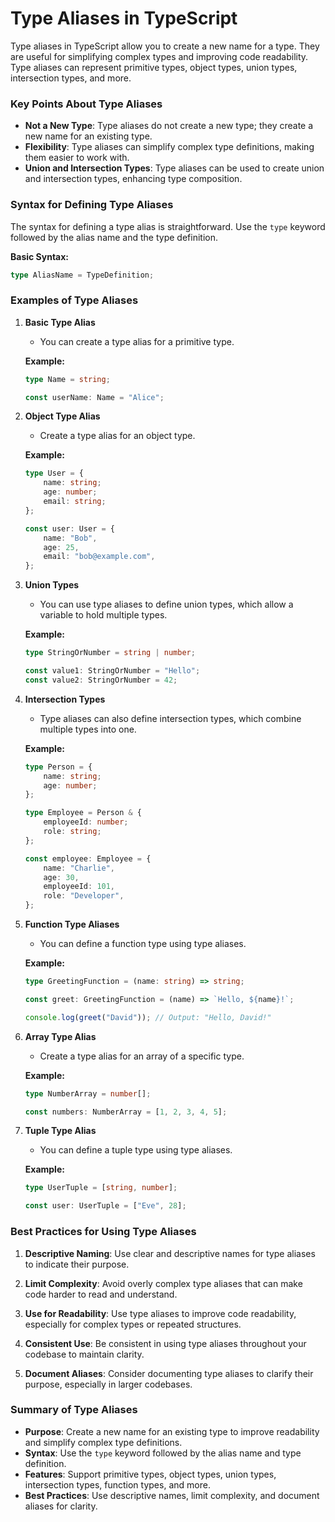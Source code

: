 # Type Aliases in TypeScript

Type aliases in TypeScript allow you to create a new name for a type. They are useful for simplifying complex types and improving code readability. Type aliases can represent primitive types, object types, union types, intersection types, and more.

### Key Points About Type Aliases

- **Not a New Type**: Type aliases do not create a new type; they create a new name for an existing type.
- **Flexibility**: Type aliases can simplify complex type definitions, making them easier to work with.
- **Union and Intersection Types**: Type aliases can be used to create union and intersection types, enhancing type composition.

### Syntax for Defining Type Aliases

The syntax for defining a type alias is straightforward. Use the `type` keyword followed by the alias name and the type definition.

**Basic Syntax:**
```typescript
type AliasName = TypeDefinition;
```

### Examples of Type Aliases

1. **Basic Type Alias**
   - You can create a type alias for a primitive type.

   **Example:**
   ```typescript
   type Name = string;

   const userName: Name = "Alice";
   ```

2. **Object Type Alias**
   - Create a type alias for an object type.

   **Example:**
   ```typescript
   type User = {
       name: string;
       age: number;
       email: string;
   };

   const user: User = {
       name: "Bob",
       age: 25,
       email: "bob@example.com",
   };
   ```

3. **Union Types**
   - You can use type aliases to define union types, which allow a variable to hold multiple types.

   **Example:**
   ```typescript
   type StringOrNumber = string | number;

   const value1: StringOrNumber = "Hello";
   const value2: StringOrNumber = 42;
   ```

4. **Intersection Types**
   - Type aliases can also define intersection types, which combine multiple types into one.

   **Example:**
   ```typescript
   type Person = {
       name: string;
       age: number;
   };

   type Employee = Person & {
       employeeId: number;
       role: string;
   };

   const employee: Employee = {
       name: "Charlie",
       age: 30,
       employeeId: 101,
       role: "Developer",
   };
   ```

5. **Function Type Aliases**
   - You can define a function type using type aliases.

   **Example:**
   ```typescript
   type GreetingFunction = (name: string) => string;

   const greet: GreetingFunction = (name) => `Hello, ${name}!`;

   console.log(greet("David")); // Output: "Hello, David!"
   ```

6. **Array Type Alias**
   - Create a type alias for an array of a specific type.

   **Example:**
   ```typescript
   type NumberArray = number[];

   const numbers: NumberArray = [1, 2, 3, 4, 5];
   ```

7. **Tuple Type Alias**
   - You can define a tuple type using type aliases.

   **Example:**
   ```typescript
   type UserTuple = [string, number];

   const user: UserTuple = ["Eve", 28];
   ```

### Best Practices for Using Type Aliases

1. **Descriptive Naming**: Use clear and descriptive names for type aliases to indicate their purpose.

2. **Limit Complexity**: Avoid overly complex type aliases that can make code harder to read and understand.

3. **Use for Readability**: Use type aliases to improve code readability, especially for complex types or repeated structures.

4. **Consistent Use**: Be consistent in using type aliases throughout your codebase to maintain clarity.

5. **Document Aliases**: Consider documenting type aliases to clarify their purpose, especially in larger codebases.

### Summary of Type Aliases

- **Purpose**: Create a new name for an existing type to improve readability and simplify complex type definitions.
- **Syntax**: Use the `type` keyword followed by the alias name and type definition.
- **Features**: Support primitive types, object types, union types, intersection types, function types, and more.
- **Best Practices**: Use descriptive names, limit complexity, and document aliases for clarity.
